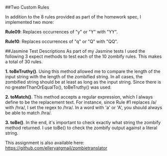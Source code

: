 ##Two Custom Rules

In addition to the 8 rules provided as part of the homework spec, I implemented two more:

**Rule09**: Replaces occurrences of "y" or "Y" with "YY".

**Rule10**: Replaces occurrences of "q" or "Q" with "QQ".


##Jasmine Test Descriptions
As part of my Jasmine tests I used the following 3 expect methods
to test each of the 10 zombify rules.  This makes a total of 30 rules.

**1. toBeTruthy()**.  Using this method allowed me to compare the length
of the input string with the length of the zombified string.  In all
cases, the zombified string should be at least as long as the input
string.  Since there is no greaterThanOrEqualTo(), toBeTruthy() was
used.

**2. toMatch()**.  This method accepts a regular expression, which I
always define to be the replacement text. For instance, since Rule
\#1 replaces /a/ with /hra/, I set the regex to /hra/.  In a word
with 'a' or 'A', you should always be able to match /hra/.


**3. toBe()**.  In the end, it's important to check exactly what string
the zombify method returned.  I use toBe() to check the zombify
output against a literal string.


This assignment is also available here:
https://github.com/elleryatgmail/zombietranslator

